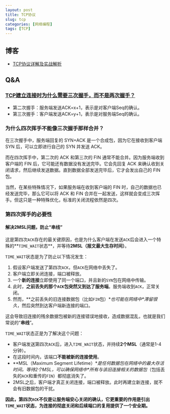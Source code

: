 ```yaml
---
layout: post
title: TCP协议
slug: tcp
categories: [网络编程]
tags: [TCP]
---
```


## 博客
+ [TCP协议详解及实战解析](https://blog.csdn.net/mumubumaopao/article/details/107929767)

## Q&A
### [TCP建立连接时为什么需要三次握手，而不是两次握手？](https://blog.csdn.net/lengxiao1993/article/details/82771768)
+ 第二次握手：服务端发送ACK=x+1，表示是对客户端Seq的确认。
+ 第三次握手：客户端发送ACK=y+1，表示是对服务端Seq的确认。



### 为什么四次挥手不能像三次握手那样合并？
在三次握手中，服务端回复的 SYN+ACK 是一个合成包，因为它在接收到客户端 SYN 后，可以立即进行自己的 SYN 并发送 ACK。

而在四次挥手中，第二次的 ACK 和第三次的 FIN 通常不能合并。因为服务端收到客户端的 FIN 后，它可能还有数据没有发送完毕。它会先回复 ACK 来确认收到关闭请求，然后继续发送数据。直到数据全部发送完毕后，它才会发出自己的 FIN 包。

当然，在某些特殊情况下，如果服务端在收到客户端的 FIN 时，自己的数据也已经发送完毕，那么它可以将 ACK 和 FIN 合并在一起发送，这样就会变成三次挥手。但这只是一种特殊优化，标准的关闭流程依然是四次。



### 第四次挥手的必要性

#### 解决2MSL问题，防止“串线”

这是第四次`ACK`存在的最关键原因，也是为什么客户端在发送`ACK`后会进入一个特殊的**`TIME_WAIT`状态**，并等待**2MSL（报文最大生存时间）**。

`TIME_WAIT`状态是为了防止以下情况发生：

1. 假设客户端发送了第四次`ACK`，但`ACK`在网络中丢失了。
1. 客户端立即关闭连接，端口被释放。
1. 一个**新的连接**立即使用了同一个端口，并且新的`SYN`包在网络中传输。
1. 此时，**之前丢失的那个`ACK`包突然又到达了服务端**。服务端收到`ACK`，正常关闭。
1. 然而，**之前丢失的旧连接数据包（比如`FIN`包）\**也可能在网络中\**滞留很久**，然后突然到达客户端新连接的端口。

这会导致旧连接的残余数据包被新的连接错误地接收，造成数据混乱，也就是我们常说的“**串线**”。

`TIME_WAIT`状态正是为了解决这个问题：

+ 客户端发送第四次`ACK`后，进入`TIME_WAIT`状态，并持续**2个MSL**（通常是1-4分钟）。
+ 在这段时间内，该端口**不能被新的连接使用**。
+ **MSL（Maximum Segment Lifetime）\**是任何数据包在网络中的最大存活时间。等待2个MSL，可以确保网络中\**所有与该旧连接相关的数据包**（包括丢失的`ACK`和重传的`FIN`）都彻底消失了。
+ 2MSL之后，客户端才真正关闭连接，端口被释放。此时再建立新连接，就不会有旧数据包的干扰。

**因此，第四次`ACK`不仅是让服务端安心关闭的确认，它更重要的作用是引出`TIME_WAIT`状态，为连接的彻底关闭和后续端口的复用提供了一个安全期。**